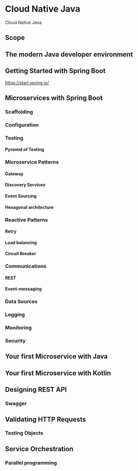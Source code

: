 # Cloud Native Java
Cloud Native Java

## Scope

## The modern Java developer environment 

## Getting Started with Spring Boot

https://start.spring.io/

## Microservices with Spring Boot

### Scaffolding

### Configuration

### Testing

#### Pyramid of Testing

### Microservice Patterns

#### Gateway

#### Discovery Services

#### Event Sourcing

#### Hexagonal architecture

### Reactive Patterns

#### Retry

#### Load balancing

#### Circuit Breaker

### Communications

#### REST

#### Event-messaging

### Data Sources

### Logging

### Monitoring

### Security

## Your first Microservice with Java

## Your first Microservice with Kotlin

## Designing REST API

### Swagger

## Validating HTTP Requests

### Testing Objects

## Service Orchestration

### Parallel programming
